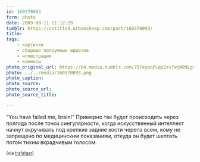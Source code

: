 ```yaml
---
id: 160370093
form: photo
date: 2009-08-11 11:12:29
tumblr: https://untitled.urbansheep.com/post/160370093/
title:
tags:
    - картинки
    - сборище полоумных идиотов
    - иллюстрации
    - комиксы
photo_original_url: https://64.media.tumblr.com/7DFeypqPLqs2sv7wjN09Lgvqo1_1280.png
photo: ../../media/160370093.png
photo_caption:
photo_source:
photo_source_url:
photo_source_title:

---
```


<p>“You have failed me, brain!” Примерно так будет происходить через полгода после точки сингулярности, когда искусственный интеллект начнут вкручивать под крепкие задние кости черепа всем, кому не запрещено по медицинским показаниям, откуда он будет шептать потом тихим вкрадчивым голосом.</p>

<p><small>(via <a href="http://trafalgar.tumblr.com/post/156635139">trafalgar</a>)</small></p>

